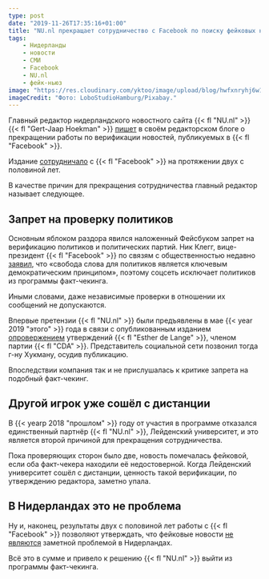 ```yaml
---
type: post
date: "2019-11-26T17:35:16+01:00"
title: "NU.nl прекращает сотрудничество с Facebook по поиску фейковых новостей"
tags:
    - Нидерланды
    - новости
    - СМИ
    - Facebook
    - NU.nl
    - фейк-ньюз
image: "https://res.cloudinary.com/yktoo/image/upload/blog/hwfxnryhj6w1s0pevz0y.jpg"
imageCredit: "Фото: LoboStudioHamburg/Pixabay."
---
```


Главный редактор нидерландского новостного сайта {{< fl "NU.nl" >}} {{< fl "Gert-Jaap Hoekman" >}} [пишет](https://www.nu.nl/blog/6013492/redactieblog-waarom-nunl-stopt-met-factchecken-op-facebook.html) в своём редакторском блоге о прекращении работы по верификации новостей, публикуемых в {{< fl "Facebook" >}}.

Издание [сотрудничало](https://www.nu.nl/nucheckt/5660663/nunl-nepnieuws-beoordeelt.html) с {{< fl "Facebook" >}} на протяжении двух с половиной лет.

<!--more-->

В качестве причин для прекращения сотрудничества главный редактор называет следующее.

## Запрет на проверку политиков

Основным яблоком раздора явился наложенный Фейсбуком запрет на верификацию политиков и политических партий. Ник Клегг, вице-президент {{< fl "Facebook" >}} по связям с общественностью недавно [заявил](https://about.fb.com/news/2019/09/elections-and-political-speech/), что «свобода слова для политиков является ключевым демократическим принципом», поэтому соцсеть исключает политиков из программы факт-чекинга.

Иными словами, даже независимые проверки в отношении их сообщений не допускаются.

Впервые претензии {{< fl "NU.nl" >}} были предъявлены в мае {{< year 2019 "этого" >}} года в связи с опубликованным изданием [опровержением](https://www.nu.nl/nucheckt/5881020/nucheckt-onbewezen-dat-overname-akkerland-voedselzekerheid-bedreigt.html) утверждений {{< fl "Esther de Lange" >}}, членом партии {{< fl "CDA" >}}. Представитель социальной сети позвонил тогда г-ну Хукману, осудив публикацию.

Впоследствии компания так и не прислушалась к критике запрета на подобный факт-чекинг.

## Другой игрок уже сошёл с дистанции

В {{< yearp 2018 "прошлом" >}} году от участия в программе отказался единственный партнёр {{< fl "NU.nl" >}}, Лейденский университет, и это является второй причиной для прекращения сотрудничества.

Пока проверяющих сторон было две, новость помечалась фейковой, если оба факт-чекера находили её недостоверной. Когда Лейденский университет сошёл с дистанции, ценность такой верификации, по утверждению редактора, заметно упала.

## В Нидерландах это не проблема

Ну и, наконец, результаты двух с половиной лет работы с {{< fl "Facebook" >}} позволяют утверждать, что фейковые новости [не являются](https://www.nu.nl/internet/5280452/politiek-nepnieuws-heeft-nog-weinig-effect-in-nederland.html) заметной проблемой в Нидерландах.

Всё это в сумме и привело к решению {{< fl "NU.nl" >}} выйти из программы факт-чекинга.
